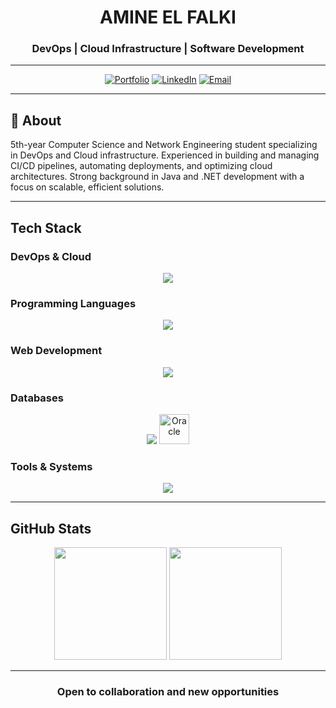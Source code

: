 <div align="center">

# AMINE EL FALKI

### DevOps | Cloud Infrastructure | Software Development

---

[![Portfolio](https://img.shields.io/badge/PORTFOLIO-58A6FF?style=for-the-badge&logo=About.me&logoColor=white)](https://amineelfalki.site)
[![LinkedIn](https://img.shields.io/badge/LINKEDIN-0A66C2?style=for-the-badge&logo=linkedin&logoColor=white)](https://www.linkedin.com/in/amineelfalki)
[![Email](https://img.shields.io/badge/EMAIL-EA4335?style=for-the-badge&logo=gmail&logoColor=white)](mailto:amine.elfalki@gmail.com)

</div>

---

## 📌 About

5th-year Computer Science and Network Engineering student specializing in DevOps and Cloud infrastructure. Experienced in building and managing CI/CD pipelines, automating deployments, and optimizing cloud architectures. Strong background in Java and .NET development with a focus on scalable, efficient solutions.

---

## Tech Stack

### DevOps & Cloud
<div align="center">
<img src="https://skillicons.dev/icons?i=docker,kubernetes,terraform,azure,aws,gitlab,jenkins&theme=dark" />
</div>

### Programming Languages
<div align="center">
<img src="https://skillicons.dev/icons?i=java,python,cs,cpp,bash&theme=dark" />
</div>

### Web Development
<div align="center">
<img src="https://skillicons.dev/icons?i=spring,dotnet,react,flask,html,css,bootstrap&theme=dark" />
</div>

### Databases
<div align="center">
<img src="https://skillicons.dev/icons?i=mysql,postgresql&theme=dark" />
<img src="https://cdn.jsdelivr.net/gh/devicons/devicon/icons/oracle/oracle-original.svg" height="48" alt="Oracle"/>
</div>

### Tools & Systems
<div align="center">
<img src="https://skillicons.dev/icons?i=git,github,linux,windows,vscode,idea,visualstudio&theme=dark" />
</div>

---

## GitHub Stats

<div align="center">
<img src="https://github-readme-stats.vercel.app/api?username=aminexi&show_icons=true&theme=dark&hide_border=true&bg_color=0a0a0a&title_color=cc0000&icon_color=cc0000&text_color=e0e0e0" height="180"/>
<img src="https://github-readme-stats.vercel.app/api/top-langs/?username=aminexi&layout=compact&theme=dark&hide_border=true&bg_color=0a0a0a&title_color=cc0000&text_color=e0e0e0" height="180"/>
</div>

---

<div align="center">

### Open to collaboration and new opportunities

</div>
